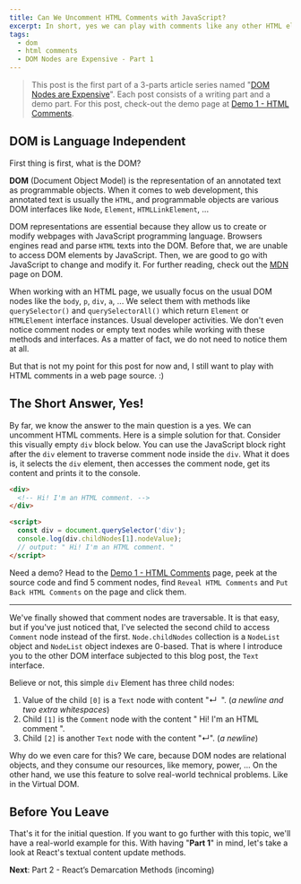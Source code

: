 ```yaml
---
title: Can We Uncomment HTML Comments with JavaScript?
excerpt: In short, yes we can play with comments like any other HTML element. Both comments and empty spaces between HTML tags are DOM interfaces that inherit from traversable DOM interfaces.
tags:
  - dom
  - html comments
  - DOM Nodes are Expensive - Part 1
---
```


> This post is the first part of a 3-parts article series named "[DOM Nodes are Expensive](https://xkema.github.io/2020/dom-nodes-are-expensive "DOM Nodes are Expensive - A Prelude")". Each post consists of a writing part and a demo part. For this post, check-out the demo page at [Demo 1 - HTML Comments](https://xkema.github.io/blog-demo-dom-nodes-are-expensive/html-comments "Demo 1 - HTML Comments").


## DOM is Language Independent

First thing is first, what is the DOM?

**DOM** (Document Object Model) is the representation of an annotated text as programmable objects. When it comes to web development, this annotated text is usually the `HTML`, and programmable objects are various DOM interfaces like `Node`, `Element`, `HTMLLinkElement`, ...

DOM representations are essential because they allow us to create or modify webpages with JavaScript programming language. Browsers engines read and parse `HTML` texts into the DOM. Before that, we are unable to access DOM elements by JavaScript. Then, we are good to go with JavaScript to change and modify it. For further reading, check out the [MDN](https://developer.mozilla.org/en-US/docs/Web/API/Document_Object_Model/Introduction#DOM_and_JavaScript "DOM and JavaScript") page on DOM.

When working with an HTML page, we usually focus on the usual DOM nodes like the `body`, `p`, `div`, `a`, ... We select them with methods like `querySelector()` and `querySelectorAll()` which return `Element` or `HTMLElement` interface instances. Usual developer activities. We don't even notice comment nodes or empty text nodes while working with these methods and interfaces. As a matter of fact, we do not need to notice them at all.

But that is not my point for this post for now and, I still want to play with HTML comments in a web page source. :)

## The Short Answer, Yes!

By far, we know the answer to the main question is a yes. We can uncomment HTML comments. Here is a simple solution for that. Consider this visually empty `div` block below. You can use the JavaScript block right after the `div` element to traverse comment node inside the `div`. What it does is,  it selects the `div` element, then accesses the comment node, get its content and prints it to the console.

```html
<div>
  <!-- Hi! I'm an HTML comment. -->
</div>

<script>
  const div = document.querySelector('div');
  console.log(div.childNodes[1].nodeValue);
  // output: " Hi! I'm an HTML comment. "
</script>
```

Need a demo? Head to the [Demo 1 - HTML Comments](https://xkema.github.io/blog-demo-dom-nodes-are-expensive/html-comments "Demo 1 - HTML Comments") page, peek at the source code and find 5 comment nodes, find `Reveal HTML Comments` and `Put Back HTML Comments` on the page and click them.

------

We've finally showed that comment nodes are traversable. It is that easy, but if you've just noticed that, I've selected the second child to access `Comment` node instead of the first. `Node.childNodes` collection is a `NodeList` object and `NodeList` object indexes are 0-based. That is where I introduce you to the other DOM interface subjected to this blog post, the `Text` interface.

Believe or not, this simple `div` Element has three child nodes:

1. Value of the child `[0]` is a `Text` node with content "&crarr;&nbsp;&nbsp;". (*a newline and two extra whitespaces*)  
2. Child `[1]` is the `Comment` node with the content "&nbsp;Hi! I'm an HTML comment&nbsp;".  
3. Child `[2]` is another `Text` node with the content "&crarr;". (*a newline*)  

Why do we even care for this? We care, because DOM nodes are relational objects, and they consume our resources, like memory, power, ... On the other hand, we use this feature to solve real-world technical problems. Like in the Virtual DOM.

## Before You Leave

That's it for the initial question. If you want to go further with this topic, we'll have a real-world example for this. With having "**Part 1**" in mind, let's take a look at React's textual content update methods.

**Next**: Part 2 - React’s Demarcation Methods (incoming)